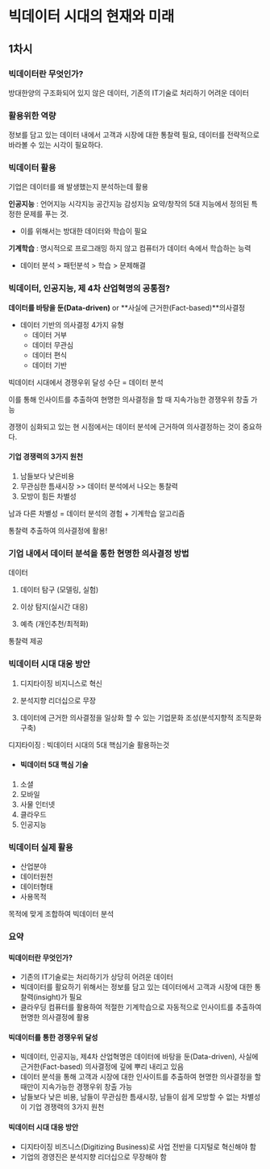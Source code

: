 # 빅데이터 시대의 현재와 미래

## 1차시



### 빅데이터란 무엇인가?

방대한양의 구조화되어 있지 않은 데이터, 기존의 IT기술로 처리하기 어려운 데이터



### 활용위한 역량

정보를 담고 있는 데이터 내에서 고객과 시장에 대한 통찰력 필요, 데이터를 전략적으로 바라볼 수 있는 시각이 필요하다.



### 빅데이터 활용

기업은 데이터를 왜 발생했는지 분석하는데 활용 

**인공지능** : 언어지능 시각지능 공간지능 감성지능 요약/창작의 5대 지능에서 정의된 특정한 문제를 푸는 것. 

+ 이를 위해서는 방대한 데이터와 학습이 필요

**기계학습** : 명시적으로 프로그래밍 하지 않고 컴퓨터가 데이터 속에서 학습하는 능력

+ 데이터 분석 > 패턴분석 > 학습 > 문제해결



### 빅데이터, 인공지능, 제 4차 산업혁명의 공통점?

**데이터를 바탕을 둔(Data-driven)**  or **사실에 근거한(Fact-based)**의사결정

+ 데이터 기반의 의사결정 4가지 유형
  + 데이터 거부
  + 데이터 무관심
  + 데이터 편식
  + 데이터 기반 

빅데이터 시대에서 경쟁우위 달성 수단 = 데이터 분석

이를 통해 인사이트를 추출하여 현명한 의사결정을 할 때 지속가능한 경쟁우위 창출 가능

경쟁이 심화되고 있는 현 시점에서는 데이터 분석에 근거하여 의사결정하는 것이 중요하다.

#### 기업 경쟁력의 3가지 원천

1. 남들보다 낮은비용
2. 무관심한 틈새시장  >> 데이터 분석에서 나오는 통찰력
3. 모방이 힘든 차별성

남과 다른 차별성  = 데이터 분석의 경험 + 기계학습 알고리즘 

통찰력 추출하여 의사결정에 활용!



### 기업 내에서 데이터 분석을 통한 현명한 의사결정 방법

데이터

1. 데이터 탐구 (모델링, 실험)

2. 이상 탐지(실시간 대응)
3. 예측 (개인추천/최적화)

통찰력 제공



### 빅데이터 시대 대응 방안

1. 디지타이징 비지니스로 혁신

2. 분석지향 리더십으로 무장
3. 데이터에 근거한 의사결정을 일상화 할 수 있는 기업문화 조성(분석지향적 조직문화 구축)



디지타이징 : 빅데이터 시대의 5대 핵심기술 활용하는것

+ #### 빅데이터 5대 핵심 기술

1. 소셜
2. 모바일
3. 사물 인터넷
4. 클라우드
5. 인공지능



### 빅데이터 실제 활용

+ 산업분야 
+ 데이터원천 
+ 데이터형태 
+ 사용목적

목적에 맞게 조합하여 빅데이터 분석



### 요약

#### 빅데이터란 무엇인가?

+ 기존의 IT기술로는 처리하기가 상당히 어려운 데이터
+ 빅데이터를 활요하기 위해서는 정보를 담고 있는 데이터에서 고객과 시장에 대한 통찰력(insight)가 필요
+ 클라우딩 컴퓨터를 활용하여 적절한 기계학습으로 자동적으로 인사이트를 추출하여 현명한 의사결정에 활용

#### 빅데이터를 통한 경쟁우위 달성

+ 빅데이터, 인공지능, 제4차 산업혁명은 데이터에 바탕을 둔(Data-driven), 사실에 근거한(Fact-based) 의사결정에 깊에 뿌리 내리고 있음
+ 데이터 분석을 통해 고객과 시장에 대한 인사이트를 추출하여 현명한 의사결정을 할 때만이 지속가능한 경쟁우위 창출 가능
+ 남들보다 낮은 비용, 남들이 무관심한 틈새시장, 남들이 쉽게 모방할 수 없는 차별성이 기업 경쟁력의 3가지 원천

#### 빅데이터 시대 대응 방안

+ 디지타이징 비즈니스(Digitizing Business)로 사업 전반을 디지털로 혁신해야 함
+ 기업의 경영진은 분석지향 리더십으로 무장해야 함



